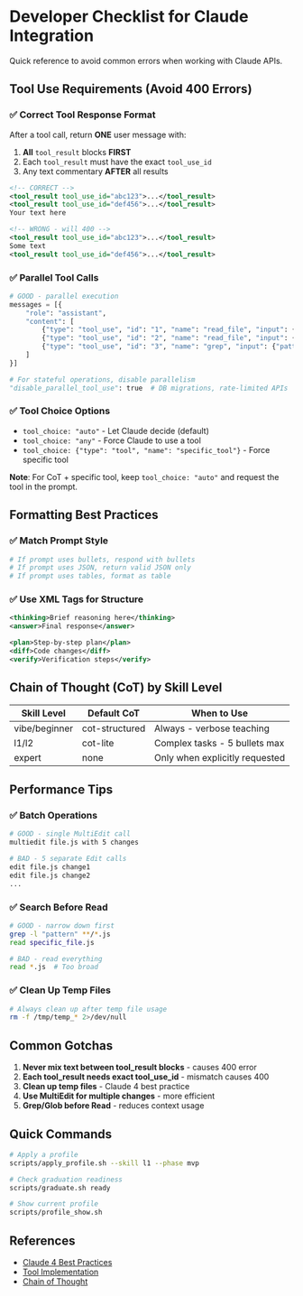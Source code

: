 # Developer Checklist for Claude Integration

Quick reference to avoid common errors when working with Claude APIs.

## Tool Use Requirements (Avoid 400 Errors)

### ✅ Correct Tool Response Format
After a tool call, return **ONE** user message with:
1. **All** `tool_result` blocks **FIRST**
2. Each `tool_result` must have the exact `tool_use_id`
3. Any text commentary **AFTER** all results

```xml
<!-- CORRECT -->
<tool_result tool_use_id="abc123">...</tool_result>
<tool_result tool_use_id="def456">...</tool_result>
Your text here

<!-- WRONG - will 400 -->
<tool_result tool_use_id="abc123">...</tool_result>
Some text
<tool_result tool_use_id="def456">...</tool_result>
```

### ✅ Parallel Tool Calls
```python
# GOOD - parallel execution
messages = [{
    "role": "assistant",
    "content": [
        {"type": "tool_use", "id": "1", "name": "read_file", "input": {"path": "a.txt"}},
        {"type": "tool_use", "id": "2", "name": "read_file", "input": {"path": "b.txt"}},
        {"type": "tool_use", "id": "3", "name": "grep", "input": {"pattern": "error"}}
    ]
}]

# For stateful operations, disable parallelism
"disable_parallel_tool_use": true  # DB migrations, rate-limited APIs
```

### ✅ Tool Choice Options
- `tool_choice: "auto"` - Let Claude decide (default)
- `tool_choice: "any"` - Force Claude to use a tool
- `tool_choice: {"type": "tool", "name": "specific_tool"}` - Force specific tool

**Note**: For CoT + specific tool, keep `tool_choice: "auto"` and request the tool in the prompt.

## Formatting Best Practices

### ✅ Match Prompt Style
```python
# If prompt uses bullets, respond with bullets
# If prompt uses JSON, return valid JSON only
# If prompt uses tables, format as table
```

### ✅ Use XML Tags for Structure
```xml
<thinking>Brief reasoning here</thinking>
<answer>Final response</answer>

<plan>Step-by-step plan</plan>
<diff>Code changes</diff>
<verify>Verification steps</verify>
```

## Chain of Thought (CoT) by Skill Level

| Skill Level | Default CoT | When to Use |
|------------|-------------|-------------|
| vibe/beginner | cot-structured | Always - verbose teaching |
| l1/l2 | cot-lite | Complex tasks - 5 bullets max |
| expert | none | Only when explicitly requested |

## Performance Tips

### ✅ Batch Operations
```bash
# GOOD - single MultiEdit call
multiedit file.js with 5 changes

# BAD - 5 separate Edit calls
edit file.js change1
edit file.js change2
...
```

### ✅ Search Before Read
```bash
# GOOD - narrow down first
grep -l "pattern" **/*.js
read specific_file.js

# BAD - read everything
read *.js  # Too broad
```

### ✅ Clean Up Temp Files
```bash
# Always clean up after temp file usage
rm -f /tmp/temp_* 2>/dev/null
```

## Common Gotchas

1. **Never mix text between tool_result blocks** - causes 400 error
2. **Each tool_result needs exact tool_use_id** - mismatch causes 400
3. **Clean up temp files** - Claude 4 best practice
4. **Use MultiEdit for multiple changes** - more efficient
5. **Grep/Glob before Read** - reduces context usage

## Quick Commands

```bash
# Apply a profile
scripts/apply_profile.sh --skill l1 --phase mvp

# Check graduation readiness
scripts/graduate.sh ready

# Show current profile
scripts/profile_show.sh
```

## References
- [Claude 4 Best Practices](https://docs.anthropic.com/en/docs/build-with-claude/prompt-engineering/claude-4-best-practices)
- [Tool Implementation](https://docs.anthropic.com/en/docs/agents-and-tools/tool-use/implement-tool-use)
- [Chain of Thought](https://docs.anthropic.com/en/docs/build-with-claude/prompt-engineering/chain-of-thought)